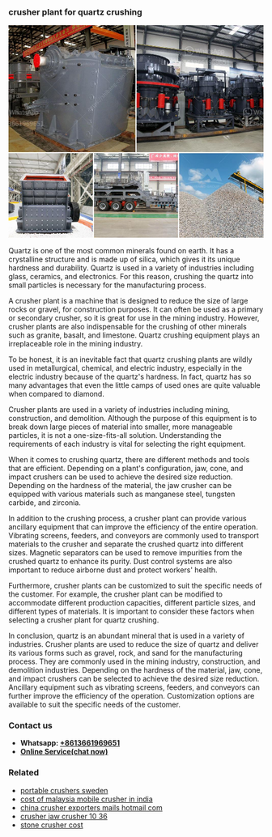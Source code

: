 <h3>crusher plant for quartz crushing</h3><img src='1708499422.jpg' alt=''><p>Quartz is one of the most common minerals found on earth. It has a crystalline structure and is made up of silica, which gives it its unique hardness and durability. Quartz is used in a variety of industries including glass, ceramics, and electronics. For this reason, crushing the quartz into small particles is necessary for the manufacturing process.</p><p>A crusher plant is a machine that is designed to reduce the size of large rocks or gravel, for construction purposes. It can often be used as a primary or secondary crusher, so it is great for use in the mining industry. However, crusher plants are also indispensable for the crushing of other minerals such as granite, basalt, and limestone. Quartz crushing equipment plays an irreplaceable role in the mining industry.</p><p>To be honest, it is an inevitable fact that quartz crushing plants are wildly used in metallurgical, chemical, and electric industry, especially in the electric industry because of the quartz's hardness. In fact, quartz has so many advantages that even the little camps of used ones are quite valuable when compared to diamond.</p><p>Crusher plants are used in a variety of industries including mining, construction, and demolition. Although the purpose of this equipment is to break down large pieces of material into smaller, more manageable particles, it is not a one-size-fits-all solution. Understanding the requirements of each industry is vital for selecting the right equipment.</p><p>When it comes to crushing quartz, there are different methods and tools that are efficient. Depending on a plant's configuration, jaw, cone, and impact crushers can be used to achieve the desired size reduction. Depending on the hardness of the material, the jaw crusher can be equipped with various materials such as manganese steel, tungsten carbide, and zirconia.</p><p>In addition to the crushing process, a crusher plant can provide various ancillary equipment that can improve the efficiency of the entire operation. Vibrating screens, feeders, and conveyors are commonly used to transport materials to the crusher and separate the crushed quartz into different sizes. Magnetic separators can be used to remove impurities from the crushed quartz to enhance its purity. Dust control systems are also important to reduce airborne dust and protect workers' health.</p><p>Furthermore, crusher plants can be customized to suit the specific needs of the customer. For example, the crusher plant can be modified to accommodate different production capacities, different particle sizes, and different types of materials. It is important to consider these factors when selecting a crusher plant for quartz crushing.</p><p>In conclusion, quartz is an abundant mineral that is used in a variety of industries. Crusher plants are used to reduce the size of quartz and deliver its various forms such as gravel, rock, and sand for the manufacturing process. They are commonly used in the mining industry, construction, and demolition industries. Depending on the hardness of the material, jaw, cone, and impact crushers can be selected to achieve the desired size reduction. Ancillary equipment such as vibrating screens, feeders, and conveyors can further improve the efficiency of the operation. Customization options are available to suit the specific needs of the customer.</p><h3>Contact us</h3><ul><li><strong>Whatsapp:&nbsp;<a href="https://wa.me/8613661969651">+8613661969651</a></strong></li><li><a href="https://swt.shibang-china.com/?git&amp;zhl&amp;crusher plant for quartz crushing"><strong>Online Service(chat now)</strong></a></li></ul><h3>Related</h3><ul><li><a href='portable crushers sweden.md'>portable crushers sweden</a></li><li><a href='cost of malaysia mobile crusher in india.md'>cost of malaysia mobile crusher in india</a></li><li><a href='china crusher exporters mails hotmail com.md'>china crusher exporters mails hotmail com</a></li><li><a href='crusher jaw crusher 10 36.md'>crusher jaw crusher 10 36</a></li><li><a href='stone crusher cost.md'>stone crusher cost</a></li></ul>